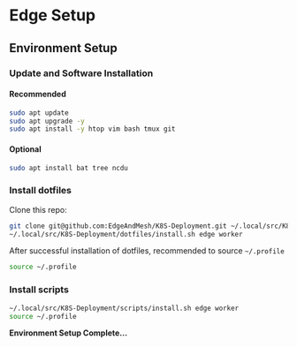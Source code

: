 # Edge Setup

## Environment Setup

### Update and Software Installation

#### Recommended

```sh
sudo apt update
sudo apt upgrade -y
sudo apt install -y htop vim bash tmux git
```

#### Optional

```sh
sudo apt install bat tree ncdu
```

### Install dotfiles

Clone this repo:

```sh
git clone git@github.com:EdgeAndMesh/K8S-Deployment.git ~/.local/src/K8S-Deployment
~/.local/src/K8S-Deployment/dotfiles/install.sh edge worker
```

After successful installation of dotfiles, recommended to source `~/.profile`

```sh
source ~/.profile
```

### Install scripts

```sh
~/.local/src/K8S-Deployment/scripts/install.sh edge worker
source ~/.profile
```

**Environment Setup Complete...**
